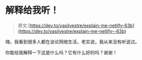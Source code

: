 # 解释给我听！

> 原文:[https://dev.to/vasilvestre/explain-me-netlify-63b](https://dev.to/vasilvestre/explain-me-netlify--63b)

嗨，我看到很多人都在谈论网络生活，老实说，我从来没有听说过。

你能给我解释一下这是什么吗？它有什么好的吗？谢谢！